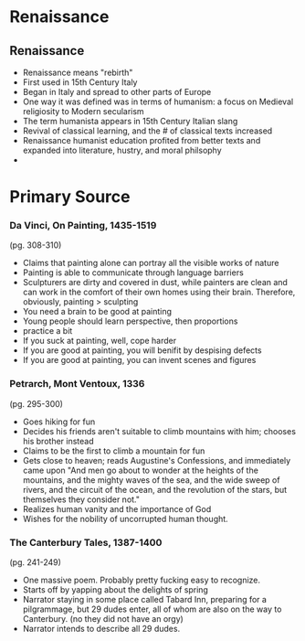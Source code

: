 # Renaissance

## Renaissance
- Renaissance means "rebirth"
- First used in 15th Century Italy
- Began in Italy and spread to other parts of Europe
- One way it was defined was in terms of humanism: a focus on Medieval religiosity to Modern secularism
- The term humanista appears in 15th Century Italian slang
- Revival of classical learning, and the # of classical texts increased
- Renaissance humanist education profited from better texts and expanded into literature, hustry, and moral philsophy
- 

# Primary Source


### Da Vinci, On Painting, 1435-1519
(pg. 308-310)

- Claims that painting alone can portray all the visible works of nature
- Painting is able to communicate through language barriers
- Sculpturers are dirty and covered in dust, while painters are clean and can work in the comfort of their own homes using their brain. Therefore, obviously, painting > sculpting
- You need a brain to be good at painting
- Young people should learn perspective, then proportions
- practice a bit
- If you suck at painting, well, cope harder
- If you are good at painting, you will benifit by despising defects
- If you are good at painting, you can invent scenes and figures

### Petrarch, Mont Ventoux, 1336
(pg. 295-300)

- Goes hiking for fun
- Decides his friends aren't suitable to climb mountains with him; chooses his brother instead
- Claims to be the first to climb a mountain for fun
- Gets close to heaven; reads Augustine's Confessions, and immediately came upon "And men go about to wonder at the heights of the mountains, and the mighty waves of the sea, and the wide sweep of rivers, and the circuit of the ocean, and the revolution of the stars, but themselves they consider not."
- Realizes human vanity and the importance of God
- Wishes for the nobility of uncorrupted human thought.

### The Canterbury Tales, 1387-1400
(pg. 241-249)

- One massive poem. Probably pretty fucking easy to recognize.
- Starts off by yapping about the delights of spring
- Narrator staying in some place called Tabard Inn, preparing for a pilgrammage, but 29 dudes enter, all of whom are also on the way to Canterbury. (no they did not have an orgy)
- Narrator intends to describe all 29 dudes.